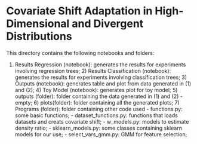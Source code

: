 # Covariate Shift Adaptation in High-Dimensional and Divergent Distributions

This directory contains the following notebooks and folders:

1) Results Regression (notebook): generates the results for experiments involving regression trees;
    2) Results Classification (notebook): generates the results for experiments involving classification trees;
    3) Outputs (notebook): generates table and plot from data generated in (1) and (2);
    4) Toy Model (notebook): generates plot for toy model;
    5) outputs (folder): folder containing the data generated in (1) and (2) - empty;
    6) plots(folder): folder containing all the generated plots;
    7) Programs (folder): folder containing other code used
        - functions.py: some basic functions;
        - dataset_functions.py: functions that loads datasets and creats covariate shift;
        - w_models.py: models to estimate density ratio;
        - sklearn_models.py: some classes containing sklearn models for our use;
        - select_vars_gmm.py: GMM for feature selection;
